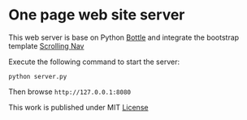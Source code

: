 # One page web site server

This web server is base on Python [Bottle](http://bottlepy.org) and integrate the bootstrap template [Scrolling Nav](http://startbootstrap.com/template-overviews/scrolling-nav/) 

Execute the following command to start the server:

```
python server.py
```

Then browse `http://127.0.0.1:8080`

This work is published under MIT [License](LICENSE)
